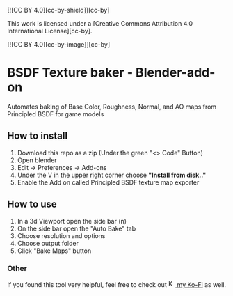 [![CC BY 4.0][cc-by-shield]][cc-by]

This work is licensed under a
[Creative Commons Attribution 4.0 International License][cc-by].

[![CC BY 4.0][cc-by-image]][cc-by]

# BSDF Texture baker - Blender-add-on
Automates baking of Base Color, Roughness, Normal, and AO maps from Principled BSDF for game models

## How to install
1. Download this repo as a zip (Under the green "<> Code" Button)
2. Open blender
3. Edit -> Preferences -> Add-ons
4. Under the V in the upper right corner choose **"Install from disk.."**
5. Enable the Add on called Principled BSDF texture map exporter

## How to use
1. In a 3d Viewport open the side bar (n)
2. On the side bar open the "Auto Bake" tab
3. Choose resolution and options
4. Choose output folder
5. Click "Bake Maps" button

### Other

If you found this tool very helpful, feel free to check out [<img alt="Ko-Fi Logo" src="https://storage.ko-fi.com/cdn/logomarkLogo.png" height="16"> my Ko-Fi](https://ko-fi.com/oceanscurse) as well.
